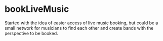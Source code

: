 # bookLiveMusic

Started with the idea of easier access of live music booking, but could be a small network for musicians to find each other and create bands with the perspective to be booked.
